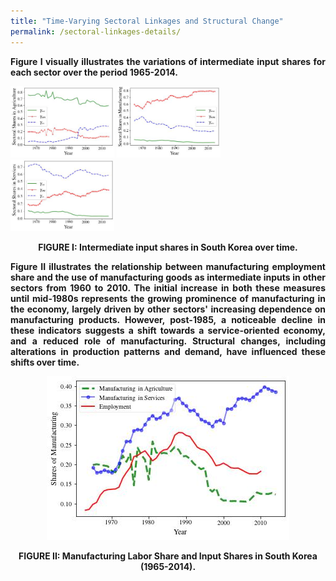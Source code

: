 ```yaml
---
title: "Time-Varying Sectoral Linkages and Structural Change"
permalink: /sectoral-linkages-details/
---
```


<div style="text-align: justify">
  <strong>Figure I<strong> visually illustrates the variations of intermediate input shares for each sector over the period 1965-2014.  
</div>


<p float="left">
  <img src="/images/gamma_a.jpg" width="33%" alt="Agriculture" />
  <img src="/images/gamma_m.jpg" width="33%" alt="Manufacturing" /> 
  <img src="/images/gamma_s.jpg" width="33%" alt="Services" />
</p>
<p align="center">
  <strong>FIGURE I:</strong>  Intermediate input shares in South Korea over time.
</p>  

<div style="text-align: justify">
<strong>Figure II<strong> illustrates the relationship between manufacturing employment share and the use of manufacturing goods as intermediate inputs in other sectors from 1960 to 2010. The initial increase in both these measures until mid-1980s represents the growing prominence of manufacturing in the economy, largely driven by other sectors' increasing dependence on manufacturing products. However, post-1985, a noticeable decline in these indicators suggests a shift towards a service-oriented economy, and a reduced role of manufacturing. Structural changes, including alterations in production patterns and demand, have influenced these shifts over time.
</div>


<p align="center">
  <img src="/images/struct_input_manu.jpg"  />
</p>
<p align="center">
  <strong>FIGURE II:</strong>  Manufacturing Labor Share and Input Shares in South Korea (1965-2014).
</p> 
